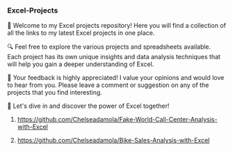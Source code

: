### Excel-Projects

👋 Welcome to my Excel projects repository! Here you will find a collection of all the links to my latest Excel projects in one place.

🔍 Feel free to explore the various projects and spreadsheets available. Each project has its own unique insights and data analysis techniques that will help you gain a deeper understanding of Excel.

💬 Your feedback is highly appreciated! I value your opinions and would love to hear from you. Please leave a comment or suggestion on any of the projects that you find interesting.

🚀 Let's dive in and discover the power of Excel together!

1. https://github.com/Chelseadamola/Fake-World-Call-Center-Analysis-with-Excel

2. https://github.com/Chelseadamola/Bike-Sales-Analysis-with-Excel
